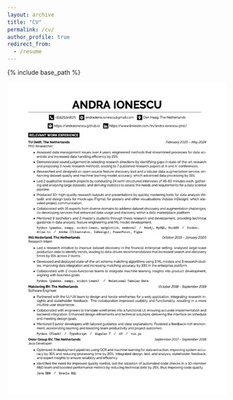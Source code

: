 ```yaml
---
layout: archive
title: "CV"
permalink: /cv/
author_profile: true
redirect_from:
  - /resume
---
```


{% include base_path %}

<!-- <iframe src="{{ '/files/paper1.pdf' | relative_url }}" width="100%" height="500px"></iframe> -->

<!-- [View PDF](/files/paper1.pdf) -->

<!-- <embed src="/files/paper1.pdf" width="80%" height="75%"> -->

[![My CV](/files/AndraIonescu_CV.png)](/files/AndraIonescu_CV.png)
